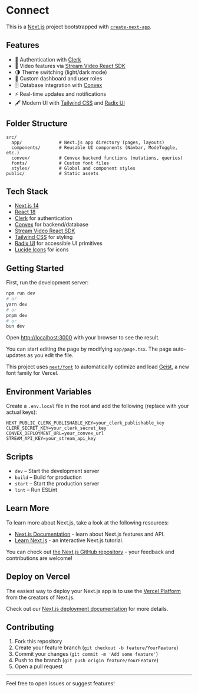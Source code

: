 # Connect

This is a [Next.js](https://nextjs.org) project bootstrapped with [`create-next-app`](https://nextjs.org/docs/app/api-reference/cli/create-next-app).

## Features

- 🔐 Authentication with [Clerk](https://clerk.dev)
- 🎥 Video features via [Stream Video React SDK](https://getstream.io/video/)
- 🌗 Theme switching (light/dark mode)
- 📝 Custom dashboard and user roles
- 🗄️ Database integration with [Convex](https://convex.dev)
- ⚡️ Real-time updates and notifications
- 🖋️ Modern UI with [Tailwind CSS](https://tailwindcss.com) and [Radix UI](https://www.radix-ui.com/)

## Folder Structure

```
src/
  app/              # Next.js app directory (pages, layouts)
  components/       # Reusable UI components (Navbar, ModeToggle, etc.)
  convex/           # Convex backend functions (mutations, queries)
  fonts/            # Custom font files
  styles/           # Global and component styles
public/             # Static assets
```

## Tech Stack

- [Next.js 14](https://nextjs.org/)
- [React 18](https://react.dev/)
- [Clerk](https://clerk.dev) for authentication
- [Convex](https://convex.dev) for backend/database
- [Stream Video React SDK](https://getstream.io/video/)
- [Tailwind CSS](https://tailwindcss.com) for styling
- [Radix UI](https://www.radix-ui.com/) for accessible UI primitives
- [Lucide Icons](https://lucide.dev/) for icons

## Getting Started

First, run the development server:

```bash
npm run dev
# or
yarn dev
# or
pnpm dev
# or
bun dev
```

Open [http://localhost:3000](http://localhost:3000) with your browser to see the result.

You can start editing the page by modifying `app/page.tsx`. The page auto-updates as you edit the file.

This project uses [`next/font`](https://nextjs.org/docs/app/building-your-application/optimizing/fonts) to automatically optimize and load [Geist](https://vercel.com/font), a new font family for Vercel.

## Environment Variables

Create a `.env.local` file in the root and add the following (replace with your actual keys):

```
NEXT_PUBLIC_CLERK_PUBLISHABLE_KEY=your_clerk_publishable_key
CLERK_SECRET_KEY=your_clerk_secret_key
CONVEX_DEPLOYMENT_URL=your_convex_url
STREAM_API_KEY=your_stream_api_key
```

## Scripts

- `dev` – Start the development server
- `build` – Build for production
- `start` – Start the production server
- `lint` – Run ESLint

## Learn More

To learn more about Next.js, take a look at the following resources:

- [Next.js Documentation](https://nextjs.org/docs) - learn about Next.js features and API.
- [Learn Next.js](https://nextjs.org/learn) - an interactive Next.js tutorial.

You can check out [the Next.js GitHub repository](https://github.com/vercel/next.js) - your feedback and contributions are welcome!

## Deploy on Vercel

The easiest way to deploy your Next.js app is to use the [Vercel Platform](https://vercel.com/new?utm_medium=default-template&filter=next.js&utm_source=create-next-app&utm_campaign=create-next-app-readme) from the creators of Next.js.

Check out our [Next.js deployment documentation](https://nextjs.org/docs/app/building-your-application/deploying) for more details.

## Contributing

1. Fork this repository
2. Create your feature branch (`git checkout -b feature/YourFeature`)
3. Commit your changes (`git commit -m 'Add some feature'`)
4. Push to the branch (`git push origin feature/YourFeature`)
5. Open a pull request

---

Feel free to open issues or suggest features!
